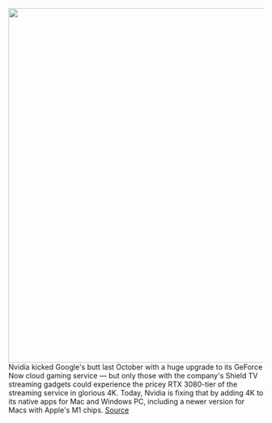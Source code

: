 <img src='https://cdn.vox-cdn.com/thumbor/ACJ0ZI5OjYSUykQzVvribDLjoX4=/0x0:1740x1160/1200x800/filters:focal(644x195:922x473)/cdn.vox-cdn.com/uploads/chorus_image/image/70834958/geforce_now.0.jpg' width='700px' /><br/>
Nvidia kicked Google's butt last October with a huge upgrade to its GeForce Now cloud gaming service — but only those with the company's Shield TV streaming gadgets could experience the pricey RTX 3080-tier of the streaming service in glorious 4K. Today, Nvidia is fixing that by adding 4K to its native apps for Mac and Windows PC, including a newer version for Macs with Apple's M1 chips.
<a href='https://www.theverge.com/2022/5/5/23057354/nvidia-geforce-now-4k-mac-pc-windows-cloud-gaming'> Source <a/>